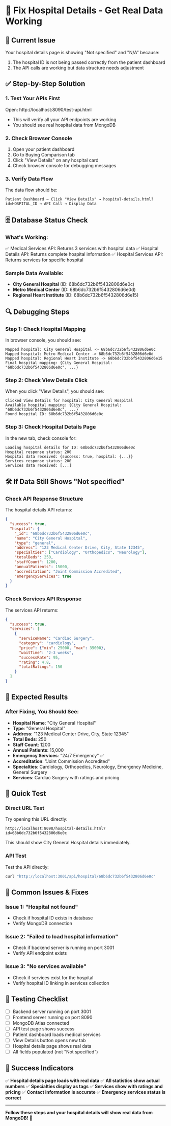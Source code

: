 # 🔧 Fix Hospital Details - Get Real Data Working

## 🚨 Current Issue
Your hospital details page is showing "Not specified" and "N/A" because:
1. The hospital ID is not being passed correctly from the patient dashboard
2. The API calls are working but data structure needs adjustment

## ✅ Step-by-Step Solution

### 1. **Test Your APIs First**
Open: http://localhost:8090/test-api.html
- This will verify all your API endpoints are working
- You should see real hospital data from MongoDB

### 2. **Check Browser Console**
1. Open your patient dashboard
2. Go to Buying Comparison tab
3. Click "View Details" on any hospital card
4. Check browser console for debugging messages

### 3. **Verify Data Flow**
The data flow should be:
```
Patient Dashboard → Click "View Details" → hospital-details.html?id=HOSPITAL_ID → API Call → Display Data
```

## 🗄️ Database Status Check

### **What's Working:**
✅ Medical Services API: Returns 3 services with hospital data
✅ Hospital Details API: Returns complete hospital information
✅ Hospital Services API: Returns services for specific hospital

### **Sample Data Available:**
- **City General Hospital** (ID: 68b6dc732b6f5432806d6e0c)
- **Metro Medical Center** (ID: 68b6dc732b6f5432806d6e0d)  
- **Regional Heart Institute** (ID: 68b6dc732b6f5432806d6e15)

## 🔍 Debugging Steps

### **Step 1: Check Hospital Mapping**
In browser console, you should see:
```
Mapped hospital: City General Hospital -> 68b6dc732b6f5432806d6e0c
Mapped hospital: Metro Medical Center -> 68b6dc732b6f5432806d6e0d
Mapped hospital: Regional Heart Institute -> 68b6dc732b6f5432806d6e15
Final hospital mapping: {City General Hospital: "68b6dc732b6f5432806d6e0c", ...}
```

### **Step 2: Check View Details Click**
When you click "View Details", you should see:
```
Clicked View Details for hospital: City General Hospital
Available hospital mapping: {City General Hospital: "68b6dc732b6f5432806d6e0c", ...}
Found hospital ID: 68b6dc732b6f5432806d6e0c
```

### **Step 3: Check Hospital Details Page**
In the new tab, check console for:
```
Loading hospital details for ID: 68b6dc732b6f5432806d6e0c
Hospital response status: 200
Hospital data received: {success: true, hospital: {...}}
Services response status: 200
Services data received: [...]
```

## 🛠️ If Data Still Shows "Not specified"

### **Check API Response Structure**
The hospital details API returns:
```json
{
  "success": true,
  "hospital": {
    "_id": "68b6dc732b6f5432806d6e0c",
    "name": "City General Hospital",
    "type": "general",
    "address": "123 Medical Center Drive, City, State 12345",
    "specialties": ["Cardiology", "Orthopedics", "Neurology"],
    "totalBeds": 250,
    "staffCount": 1200,
    "annualPatients": 15000,
    "accreditation": "Joint Commission Accredited",
    "emergencyServices": true
  }
}
```

### **Check Services API Response**
The services API returns:
```json
{
  "success": true,
  "services": [
    {
      "serviceName": "Cardiac Surgery",
      "category": "cardiology",
      "price": {"min": 25000, "max": 35000},
      "waitTime": "2-3 weeks",
      "successRate": 95,
      "rating": 4.8,
      "totalRatings": 150
    }
  ]
}
```

## 🎯 Expected Results

### **After Fixing, You Should See:**
- **Hospital Name**: "City General Hospital"
- **Type**: "General Hospital"
- **Address**: "123 Medical Center Drive, City, State 12345"
- **Total Beds**: 250
- **Staff Count**: 1200
- **Annual Patients**: 15,000
- **Emergency Services**: "24/7 Emergency" ✅
- **Accreditation**: "Joint Commission Accredited"
- **Specialties**: Cardiology, Orthopedics, Neurology, Emergency Medicine, General Surgery
- **Services**: Cardiac Surgery with ratings and pricing

## 🚀 Quick Test

### **Direct URL Test**
Try opening this URL directly:
```
http://localhost:8090/hospital-details.html?id=68b6dc732b6f5432806d6e0c
```

This should show City General Hospital details immediately.

### **API Test**
Test the API directly:
```bash
curl "http://localhost:3001/api/hospital/68b6dc732b6f5432806d6e0c"
```

## 🔧 Common Issues & Fixes

### **Issue 1: "Hospital not found"**
- Check if hospital ID exists in database
- Verify MongoDB connection

### **Issue 2: "Failed to load hospital information"**
- Check if backend server is running on port 3001
- Verify API endpoint exists

### **Issue 3: "No services available"**
- Check if services exist for the hospital
- Verify hospital ID linking in services collection

## 📱 Testing Checklist

- [ ] Backend server running on port 3001
- [ ] Frontend server running on port 8090
- [ ] MongoDB Atlas connected
- [ ] API test page shows success
- [ ] Patient dashboard loads medical services
- [ ] View Details button opens new tab
- [ ] Hospital details page shows real data
- [ ] All fields populated (not "Not specified")

## 🎉 Success Indicators

✅ **Hospital details page loads with real data**
✅ **All statistics show actual numbers**
✅ **Specialties display as tags**
✅ **Services show with ratings and pricing**
✅ **Contact information is accurate**
✅ **Emergency services status is correct**

---

**Follow these steps and your hospital details will show real data from MongoDB!** 🚀



